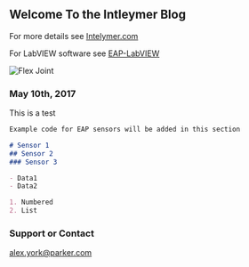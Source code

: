 ## Welcome To the Intleymer Blog

For more details see [Intelymer.com](http://www.intelymer.com)

For LabVIEW software see [EAP-LabVIEW](http://github.com/tedoh2366/tedoh2366.github.io/software/labview)

![Flex Joint](https://tedoh2366.github.io/blob/master/FlexJointInstall/Refiner2a.jpg)


### May 10th, 2017

This is a test

```markdown
Example code for EAP sensors will be added in this section

# Sensor 1
## Sensor 2
### Sensor 3

- Data1
- Data2

1. Numbered
2. List
```
### Support or Contact

alex.york@parker.com
